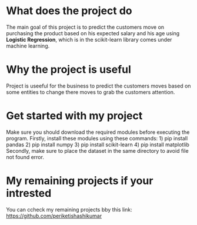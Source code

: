 # What does the project do 
The main goal of this project is to predict the customers move on purchasing the product based on his expected salary and his age using **Logistic Regression**,
which is in the scikit-learn library comes under machine learning.
# Why the project is useful
Project is useeful for the business to predict the customers moves based on some entities to change there moves to grab the customers attention.
# Get started with my project
Make sure you should download the required modules before executing the program.
Firstly, install these modules using these commands:
    1) pip install pandas 
    2) pip install numpy
    3) pip install scikit-learn
    4) pip install matplotlib
Secondly, make sure to place the dataset in the same directory to avoid file not found error.
# My remaining projects if your intrested 
You can ccheck my remaining projects bby this link: https://github.com/periketishashikumar
